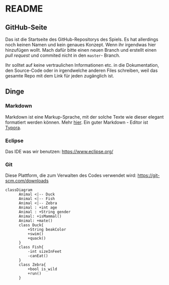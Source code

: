 # README

## GitHub-Seite

Das ist die Startseite des GitHub-Repositorys des Spiels. Es hat allerdings noch keinen Namen und kein genaues Konzept. Wenn ihr irgendwas hier hinzufügen wollt. Mach dafür bitte einen neuen Branch und erstellt einen *pull request* und commited   nicht in den `master`- Branch.

Ihr solltet auf keine vertraulichen Informationen etc. in die Dokumentation, den Source-Code oder in irgendwelche anderen Files schreiben, weil das gesamte Repo mit dem Link für jeden zugänglich ist.

## Dinge

### Markdown

Markdown ist eine Markup-Sprache, mit der solche Texte wie dieser elegant formatiert werden können. Mehr [hier](https://github.github.com/gfm/). Ein guter Markdown - Editor ist [Typora](https://typora.io).

### Eclipse

Das IDE was wir benutzen: https://www.eclipse.org/

### Git

Diese Plattform, die zum Verwalten des Codes verwendet wird: https://git-scm.com/downloads

```mermaid
classDiagram
      Animal <|-- Duck
      Animal <|-- Fish
      Animal <|-- Zebra
      Animal : +int age
      Animal : +String gender
      Animal: +isMammal()
      Animal: +mate()
      class Duck{
          +String beakColor
          +swim()
          +quack()
      }
      class Fish{
          -int sizeInFeet
          -canEat()
      }
      class Zebra{
          +bool is_wild
          +run()
      }
```
